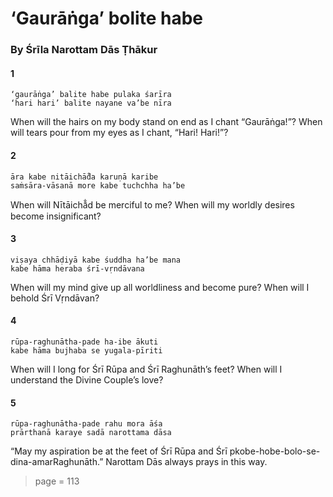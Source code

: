 # ‘Gaurāṅga’ bolite habe

### By Śrīla Narottam Dās Ṭhākur

#### 1

    ‘gaurāṅga’ balite habe pulaka śarīra
    ‘hari hari’ balite nayane va’be nīra

When will the hairs on my body stand on end as I chant “Gaurāṅga!”? When will tears pour from my eyes as I chant, “Hari! Hari!”?

#### 2

    āra kabe nitāichā̐da karuṇā karibe
    saṁsāra-vāsanā more kabe tuchchha ha’be

When will Nītāichā̐d be merciful to me? When will my worldly desires become insignificant?

#### 3

    viṣaya chhāḍiyā kabe śuddha ha’be mana
    kabe hāma heraba śrī-vṛndāvana

When will my mind give up all worldliness and become pure? When will I behold Śrī Vṛndāvan?

#### 4

    rūpa-raghunātha-pade ha-ibe ākuti
    kabe hāma bujhaba se yugala-pīriti

When will I long for Śrī Rūpa and Śrī Raghunāth’s feet? When will I understand the Divine Couple’s love?

#### 5

    rūpa-raghunātha-pade rahu mora āśa
    prārthanā karaye sadā narottama dāsa

“May my aspiration be at the feet of Śrī Rūpa and Śrī pkobe-hobe-bolo-se-dina-amarRaghunāth.” Narottam Dās always prays in this way.


> page = 113
